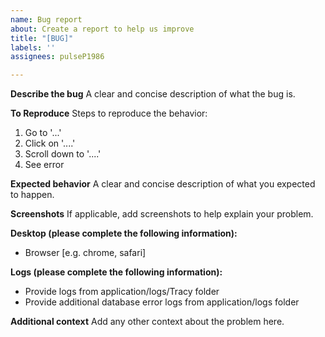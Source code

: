 ```yaml
---
name: Bug report
about: Create a report to help us improve
title: "[BUG]"
labels: ''
assignees: pulseP1986

---
```


**Describe the bug**
A clear and concise description of what the bug is.

**To Reproduce**
Steps to reproduce the behavior:
1. Go to '...'
2. Click on '....'
3. Scroll down to '....'
4. See error

**Expected behavior**
A clear and concise description of what you expected to happen.

**Screenshots**
If applicable, add screenshots to help explain your problem.

**Desktop (please complete the following information):**
 - Browser [e.g. chrome, safari]

**Logs (please complete the following information):**
 - Provide logs from application/logs/Tracy folder
 - Provide additional database error logs from application/logs folder

**Additional context**
Add any other context about the problem here.

